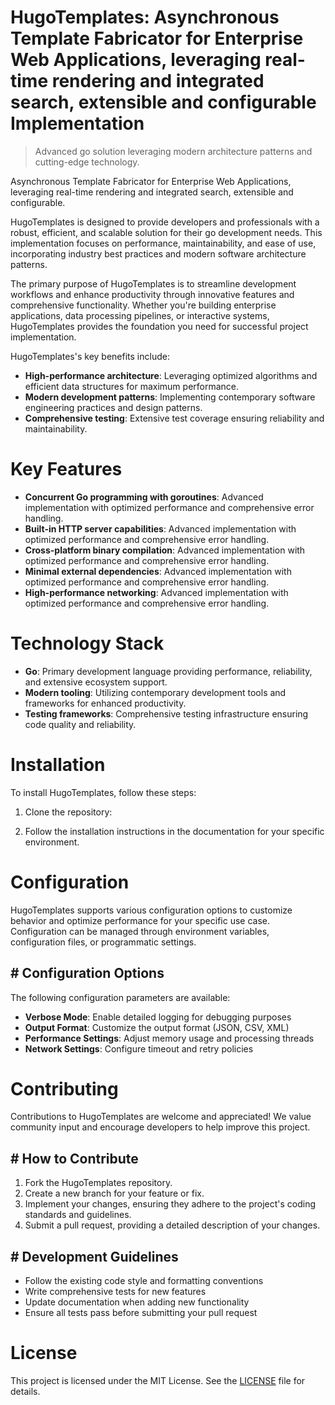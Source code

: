 <!-- fallback_HugoTemplates_20251001200113_68637 -->

# HugoTemplates: Asynchronous Template Fabricator for Enterprise Web Applications, leveraging real-time rendering and integrated search, extensible and configurable Implementation
> Advanced go solution leveraging modern architecture patterns and cutting-edge technology.

Asynchronous Template Fabricator for Enterprise Web Applications, leveraging real-time rendering and integrated search, extensible and configurable.

HugoTemplates is designed to provide developers and professionals with a robust, efficient, and scalable solution for their go development needs. This implementation focuses on performance, maintainability, and ease of use, incorporating industry best practices and modern software architecture patterns.

The primary purpose of HugoTemplates is to streamline development workflows and enhance productivity through innovative features and comprehensive functionality. Whether you're building enterprise applications, data processing pipelines, or interactive systems, HugoTemplates provides the foundation you need for successful project implementation.

HugoTemplates's key benefits include:

* **High-performance architecture**: Leveraging optimized algorithms and efficient data structures for maximum performance.
* **Modern development patterns**: Implementing contemporary software engineering practices and design patterns.
* **Comprehensive testing**: Extensive test coverage ensuring reliability and maintainability.

# Key Features

* **Concurrent Go programming with goroutines**: Advanced implementation with optimized performance and comprehensive error handling.
* **Built-in HTTP server capabilities**: Advanced implementation with optimized performance and comprehensive error handling.
* **Cross-platform binary compilation**: Advanced implementation with optimized performance and comprehensive error handling.
* **Minimal external dependencies**: Advanced implementation with optimized performance and comprehensive error handling.
* **High-performance networking**: Advanced implementation with optimized performance and comprehensive error handling.

# Technology Stack

* **Go**: Primary development language providing performance, reliability, and extensive ecosystem support.
* **Modern tooling**: Utilizing contemporary development tools and frameworks for enhanced productivity.
* **Testing frameworks**: Comprehensive testing infrastructure ensuring code quality and reliability.

# Installation

To install HugoTemplates, follow these steps:

1. Clone the repository:


2. Follow the installation instructions in the documentation for your specific environment.

# Configuration

HugoTemplates supports various configuration options to customize behavior and optimize performance for your specific use case. Configuration can be managed through environment variables, configuration files, or programmatic settings.

## # Configuration Options

The following configuration parameters are available:

* **Verbose Mode**: Enable detailed logging for debugging purposes
* **Output Format**: Customize the output format (JSON, CSV, XML)
* **Performance Settings**: Adjust memory usage and processing threads
* **Network Settings**: Configure timeout and retry policies

# Contributing

Contributions to HugoTemplates are welcome and appreciated! We value community input and encourage developers to help improve this project.

## # How to Contribute

1. Fork the HugoTemplates repository.
2. Create a new branch for your feature or fix.
3. Implement your changes, ensuring they adhere to the project's coding standards and guidelines.
4. Submit a pull request, providing a detailed description of your changes.

## # Development Guidelines

* Follow the existing code style and formatting conventions
* Write comprehensive tests for new features
* Update documentation when adding new functionality
* Ensure all tests pass before submitting your pull request

# License

This project is licensed under the MIT License. See the [LICENSE](https://github.com/Willysc10/HugoTemplates/blob/main/LICENSE) file for details.
